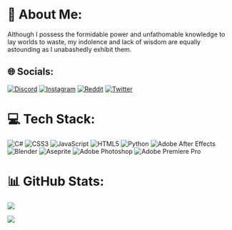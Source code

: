 # 💫 About Me:
Although I possess the formidable power and unfathomable knowledge to lay worlds to waste, my indolence and lack of wisdom are equally astounding as I unabashedly exhibit them.


## 🌐 Socials:
[![Discord](https://img.shields.io/badge/Discord-%237289DA.svg?logo=discord&logoColor=white)](https://discord.gg/Hollmmes#6391) [![Instagram](https://img.shields.io/badge/Instagram-%23E4405F.svg?logo=Instagram&logoColor=white)](https://instagram.com/hollmmes) [![Reddit](https://img.shields.io/badge/Reddit-%23FF4500.svg?logo=Reddit&logoColor=white)](https://reddit.com/user/tufancand) [![Twitter](https://img.shields.io/badge/Twitter-%231DA1F2.svg?logo=Twitter&logoColor=white)](https://twitter.com/hollmmes) 

# 💻 Tech Stack:
![C#](https://img.shields.io/badge/c%23-%23239120.svg?style=for-the-badge&logo=c-sharp&logoColor=white) ![CSS3](https://img.shields.io/badge/css3-%231572B6.svg?style=for-the-badge&logo=css3&logoColor=white) ![JavaScript](https://img.shields.io/badge/javascript-%23323330.svg?style=for-the-badge&logo=javascript&logoColor=%23F7DF1E) ![HTML5](https://img.shields.io/badge/html5-%23E34F26.svg?style=for-the-badge&logo=html5&logoColor=white) ![Python](https://img.shields.io/badge/python-3670A0?style=for-the-badge&logo=python&logoColor=ffdd54) ![Adobe After Effects](https://img.shields.io/badge/Adobe%20After%20Effects-9999FF.svg?style=for-the-badge&logo=Adobe%20After%20Effects&logoColor=white) ![Blender](https://img.shields.io/badge/blender-%23F5792A.svg?style=for-the-badge&logo=blender&logoColor=white) ![Aseprite](https://img.shields.io/badge/Aseprite-FFFFFF?style=for-the-badge&logo=Aseprite&logoColor=#7D929E) ![Adobe Photoshop](https://img.shields.io/badge/adobephotoshop-%2331A8FF.svg?style=for-the-badge&logo=adobephotoshop&logoColor=white) ![Adobe Premiere Pro](https://img.shields.io/badge/Adobe%20Premiere%20Pro-9999FF.svg?style=for-the-badge&logo=Adobe%20Premiere%20Pro&logoColor=white)
# 📊 GitHub Stats:

![](https://github-readme-stats.vercel.app/api/top-langs/?username=hollmmes&theme=radical&hide_border=false&include_all_commits=true&count_private=false&layout=compact)

[![](https://visitcount.itsvg.in/api?id=hollmmes&icon=0&color=1)](https://visitcount.itsvg.in)
